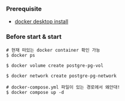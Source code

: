 ### Prerequisite
- [docker desktop install](https://docs.docker.com/desktop/install/mac-install/)

### Before start & start
```shell
# 현재 떠있는 docker container 확인 가능
$ docker ps
```

```shell
$ docker volume create postgre-pg-vol
```

```shell
$ docker network create postgre-pg-network
```

```shell
# docker-compose.yml 파일이 있는 경로에서 왜안대!
$ docker compose up -d
```